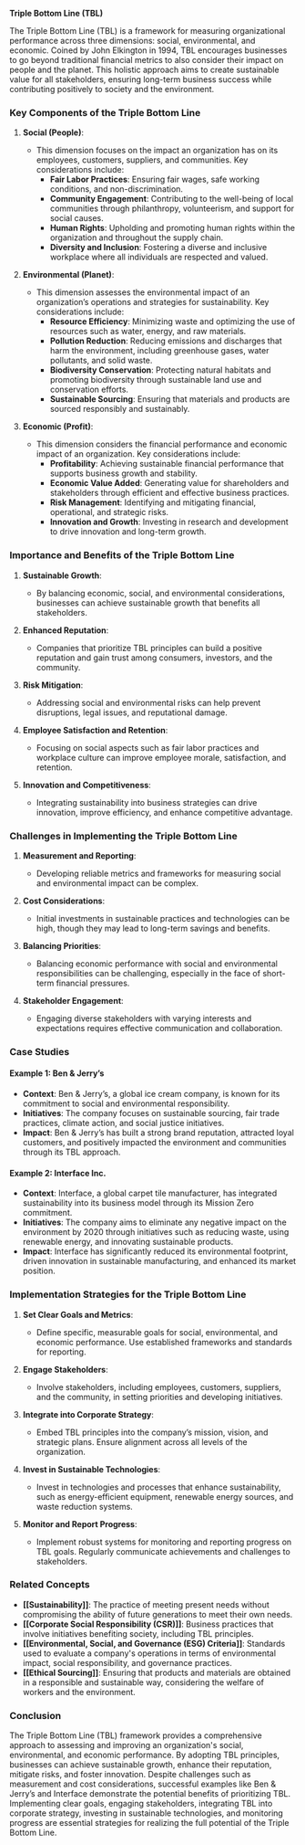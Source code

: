 **Triple Bottom Line (TBL)**

The Triple Bottom Line (TBL) is a framework for measuring organizational performance across three dimensions: social, environmental, and economic. Coined by John Elkington in 1994, TBL encourages businesses to go beyond traditional financial metrics to also consider their impact on people and the planet. This holistic approach aims to create sustainable value for all stakeholders, ensuring long-term business success while contributing positively to society and the environment.

### Key Components of the Triple Bottom Line

1. **Social (People)**:
   - This dimension focuses on the impact an organization has on its employees, customers, suppliers, and communities. Key considerations include:
     - **Fair Labor Practices**: Ensuring fair wages, safe working conditions, and non-discrimination.
     - **Community Engagement**: Contributing to the well-being of local communities through philanthropy, volunteerism, and support for social causes.
     - **Human Rights**: Upholding and promoting human rights within the organization and throughout the supply chain.
     - **Diversity and Inclusion**: Fostering a diverse and inclusive workplace where all individuals are respected and valued.

2. **Environmental (Planet)**:
   - This dimension assesses the environmental impact of an organization’s operations and strategies for sustainability. Key considerations include:
     - **Resource Efficiency**: Minimizing waste and optimizing the use of resources such as water, energy, and raw materials.
     - **Pollution Reduction**: Reducing emissions and discharges that harm the environment, including greenhouse gases, water pollutants, and solid waste.
     - **Biodiversity Conservation**: Protecting natural habitats and promoting biodiversity through sustainable land use and conservation efforts.
     - **Sustainable Sourcing**: Ensuring that materials and products are sourced responsibly and sustainably.

3. **Economic (Profit)**:
   - This dimension considers the financial performance and economic impact of an organization. Key considerations include:
     - **Profitability**: Achieving sustainable financial performance that supports business growth and stability.
     - **Economic Value Added**: Generating value for shareholders and stakeholders through efficient and effective business practices.
     - **Risk Management**: Identifying and mitigating financial, operational, and strategic risks.
     - **Innovation and Growth**: Investing in research and development to drive innovation and long-term growth.

### Importance and Benefits of the Triple Bottom Line

1. **Sustainable Growth**:
   - By balancing economic, social, and environmental considerations, businesses can achieve sustainable growth that benefits all stakeholders.
   
2. **Enhanced Reputation**:
   - Companies that prioritize TBL principles can build a positive reputation and gain trust among consumers, investors, and the community.
   
3. **Risk Mitigation**:
   - Addressing social and environmental risks can help prevent disruptions, legal issues, and reputational damage.
   
4. **Employee Satisfaction and Retention**:
   - Focusing on social aspects such as fair labor practices and workplace culture can improve employee morale, satisfaction, and retention.
   
5. **Innovation and Competitiveness**:
   - Integrating sustainability into business strategies can drive innovation, improve efficiency, and enhance competitive advantage.

### Challenges in Implementing the Triple Bottom Line

1. **Measurement and Reporting**:
   - Developing reliable metrics and frameworks for measuring social and environmental impact can be complex.
   
2. **Cost Considerations**:
   - Initial investments in sustainable practices and technologies can be high, though they may lead to long-term savings and benefits.
   
3. **Balancing Priorities**:
   - Balancing economic performance with social and environmental responsibilities can be challenging, especially in the face of short-term financial pressures.
   
4. **Stakeholder Engagement**:
   - Engaging diverse stakeholders with varying interests and expectations requires effective communication and collaboration.

### Case Studies

#### Example 1: **Ben & Jerry’s**

- **Context**: Ben & Jerry’s, a global ice cream company, is known for its commitment to social and environmental responsibility.
- **Initiatives**: The company focuses on sustainable sourcing, fair trade practices, climate action, and social justice initiatives.
- **Impact**: Ben & Jerry’s has built a strong brand reputation, attracted loyal customers, and positively impacted the environment and communities through its TBL approach.

#### Example 2: **Interface Inc.**

- **Context**: Interface, a global carpet tile manufacturer, has integrated sustainability into its business model through its Mission Zero commitment.
- **Initiatives**: The company aims to eliminate any negative impact on the environment by 2020 through initiatives such as reducing waste, using renewable energy, and innovating sustainable products.
- **Impact**: Interface has significantly reduced its environmental footprint, driven innovation in sustainable manufacturing, and enhanced its market position.

### Implementation Strategies for the Triple Bottom Line

1. **Set Clear Goals and Metrics**:
   - Define specific, measurable goals for social, environmental, and economic performance. Use established frameworks and standards for reporting.
   
2. **Engage Stakeholders**:
   - Involve stakeholders, including employees, customers, suppliers, and the community, in setting priorities and developing initiatives.
   
3. **Integrate into Corporate Strategy**:
   - Embed TBL principles into the company’s mission, vision, and strategic plans. Ensure alignment across all levels of the organization.
   
4. **Invest in Sustainable Technologies**:
   - Invest in technologies and processes that enhance sustainability, such as energy-efficient equipment, renewable energy sources, and waste reduction systems.
   
5. **Monitor and Report Progress**:
   - Implement robust systems for monitoring and reporting progress on TBL goals. Regularly communicate achievements and challenges to stakeholders.

### Related Concepts

- **[[Sustainability]]**: The practice of meeting present needs without compromising the ability of future generations to meet their own needs.
- **[[Corporate Social Responsibility (CSR)]]**: Business practices that involve initiatives benefiting society, including TBL principles.
- **[[Environmental, Social, and Governance (ESG) Criteria]]**: Standards used to evaluate a company's operations in terms of environmental impact, social responsibility, and governance practices.
- **[[Ethical Sourcing]]**: Ensuring that products and materials are obtained in a responsible and sustainable way, considering the welfare of workers and the environment.

### Conclusion

The Triple Bottom Line (TBL) framework provides a comprehensive approach to assessing and improving an organization's social, environmental, and economic performance. By adopting TBL principles, businesses can achieve sustainable growth, enhance their reputation, mitigate risks, and foster innovation. Despite challenges such as measurement and cost considerations, successful examples like Ben & Jerry’s and Interface demonstrate the potential benefits of prioritizing TBL. Implementing clear goals, engaging stakeholders, integrating TBL into corporate strategy, investing in sustainable technologies, and monitoring progress are essential strategies for realizing the full potential of the Triple Bottom Line.